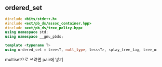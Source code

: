 ## ordered_set
```cpp
#include <bits/stdc++.h>
#include <ext/pb_ds/assoc_container.hpp>
#include <ext/pb_ds/tree_policy.hpp>
using namespace std;
using namespace __gnu_pbds;

template <typename T>
using ordered_set = tree<T, null_type, less<T>, splay_tree_tag, tree_order_statistics_node_update>;
```
multiset으로 쓰려면 pair에 넣기